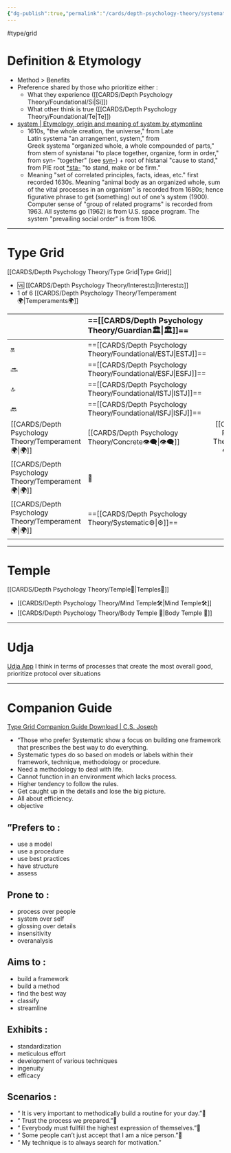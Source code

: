 ```yaml
---
{"dg-publish":true,"permalink":"/cards/depth-psychology-theory/systematic/","noteIcon":"1","created":"2023-01-01T13:12:17.828+01:00","updated":"2023-06-04T15:03:41.525+02:00"}
---
```


#type/grid 

# Definition & Etymology 
- Method > Benefits  
- Preference shared by those who prioritize either : 
	- What they experience ([[CARDS/Depth Psychology Theory/Foundational/Si\|Si]])
	- What other think is true ([[CARDS/Depth Psychology Theory/Foundational/Te\|Te]])
- [system | Etymology, origin and meaning of system by etymonline](https://www.etymonline.com/word/system?ref=etymonline_crossreference)
	- 1610s, "the whole creation, the universe," from Late Latin systema "an arrangement, system," from Greek systema "organized whole, a whole compounded of parts," from stem of synistanai "to place together, organize, form in order," from syn- "together" (see [syn-](https://www.etymonline.com/word/syn-?ref=etymonline_crossreference "Etymology, meaning and definition of syn- ")) + root of histanai "cause to stand," from PIE root [*sta-](https://www.etymonline.com/word/*sta-?ref=etymonline_crossreference "Etymology, meaning and definition of *sta- ") "to stand, make or be firm."
	- Meaning "set of correlated principles, facts, ideas, etc." first recorded 1630s. Meaning "animal body as an organized whole, sum of the vital processes in an organism" is recorded from 1680s; hence figurative phrase to get (something) out of one's system (1900). Computer sense of "group of related programs" is recorded from 1963. All systems go (1962) is from U.S. space program. The system "prevailing social order" is from 1806.
---
# Type Grid 
[[CARDS/Depth Psychology Theory/Type Grid\|Type Grid]]
- 🆚 [[CARDS/Depth Psychology Theory/Interest⚖️\|Interest⚖️]] 
- 1 of 6 [[CARDS/Depth Psychology Theory/Temperament🌍\|Temperaments🌍]] 

|                      | <font size="4">  ==[[CARDS/Depth Psychology Theory/Guardian🏛️\|🏛️]]== </font>   |  <font size="4"> 🧰</font>   | <font size="4">   ==[[CARDS/Depth Psychology Theory/Future-Thinker🔮\|🔮]]==  </font> | <font size="4">   🦄  </font>    |  💬                       |    💬|    💬                     |
|:-------------------- |:--------------------- |:---------------------:|:------------------------- |:--------------------- |:--------------------- |:-------------------------- |:--------------------- |
| 🔛  | ==[[CARDS/Depth Psychology Theory/Foundational/ESTJ\|ESTJ]]==   |      ESTP    |    ==[[CARDS/Depth Psychology Theory/Foundational/ENTJ\|ENTJ]]==                     |   ENFJ                | ➡️      | 👋       | 🏆     |
| 🔜  | ==[[CARDS/Depth Psychology Theory/Foundational/ESFJ\|ESFJ]]==          |     ESFP    |   ==[[CARDS/Depth Psychology Theory/Foundational/ENTP\|ENTP]]==                    |   ENFP                | ↪️ | 👋       | 🏃‍♂️ |
| 🔝  | ==[[CARDS/Depth Psychology Theory/Foundational/ISTJ\|ISTJ]]==  |   ISTP |   ==[[CARDS/Depth Psychology Theory/Foundational/INTJ\|INTJ]]==                    |   INFJ                | ➡️      | 🧘‍♂️ | 🏃‍♂️ | 🔙 | 
|  🔙  | ==[[CARDS/Depth Psychology Theory/Foundational/ISFJ\|ISFJ]]==         |      ISFP   |    ==[[CARDS/Depth Psychology Theory/Foundational/INTP\|INTP]]==                     |    INFP                 | ↪️ |  🧘‍♂️  | 🏆     |
|   [[CARDS/Depth Psychology Theory/Temperament🌍\|🌍]]                      | [[CARDS/Depth Psychology Theory/Concrete👁️‍🗨️\|👁️‍🗨️]] | [[CARDS/Depth Psychology Theory/Concrete👁️‍🗨️\|👁️‍🗨️]] |  🧲         |  🧲     |                       |                            |                       |
|   [[CARDS/Depth Psychology Theory/Temperament🌍\|🌍]]                     | 🐜 |  🦊 | 🦊       | 🐜 |                       |                            |                       |
|   [[CARDS/Depth Psychology Theory/Temperament🌍\|🌍]]                      | ==[[CARDS/Depth Psychology Theory/Systematic⚙️\|⚙️]]==  |  👀   | ==[[CARDS/Depth Psychology Theory/Systematic⚙️\|⚙️]]==      | 👀   |                       |                            |                       |

---
# Temple 
[[CARDS/Depth Psychology Theory/Temple🙏\|Temples🙏]] 
- [[CARDS/Depth Psychology Theory/Mind Temple🛠️\|Mind Temple🛠️]]  
- [[CARDS/Depth Psychology Theory/Body Temple 🌳\|Body Temple 🌳]] 

---
# Udja
[Udja App](https://www.udja.app/#/)
I think in terms of processes that create the most overall good, prioritize protocol over situations

---
# Companion Guide 
[Type Grid Companion Guide Download | C.S. Joseph](https://csjoseph.life/type-grid-companion-guide-download/)

- “Those who prefer Systematic show a focus on building one framework that prescribes the best way to do everything. 
- Systematic types do so based on models or labels within their framework, technique, methodology or procedure.
- Need a methodology to deal with life. 
- Cannot function in an environment which lacks process. 
- Higher tendency to follow the rules. 
- Get caught up in the details and lose the big picture. 
- All about efficiency. 
- objective 

## ”**Prefers to :** 
- use a model
- use a procedure
- use best practices
- have structure
- assess

## **Prone to :**
- process over people
- system over self
- glossing over details
- insensitivity
- overanalysis

## **Aims to :**
- build a framework
- build a method
- find the best way
- classify
- streamline

## **Exhibits :**
- standardization
- meticulous effort
- development of various techniques
- ingenuity
- efficacy

## **Scenarios :**
- “ It is very important to methodically build a routine for your day.”
- “ Trust the process we prepared.”
- “ Everybody must fullfill the highest expression of themselves.”
- “ Some people can’t just accept that I am a nice person.”
- “ My technique is to always search for motivation.”